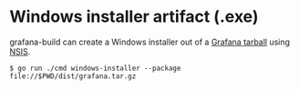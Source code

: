 # Windows installer artifact (.exe)

grafana-build can create a Windows installer out of a [Grafana tarball][pkg] using [NSIS][].

```
$ go run ./cmd windows-installer --package file://$PWD/dist/grafana.tar.gz
```

[nsis]: https://nsis.sourceforge.io/Main_Page
[pkg]: ./tarball.md
